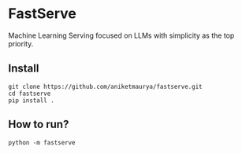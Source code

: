 # FastServe

Machine Learning Serving focused on LLMs with simplicity as the top priority.

## Install

```
git clone https://github.com/aniketmaurya/fastserve.git
cd fastserve
pip install .
```

## How to run?

```shell
python -m fastserve
```
